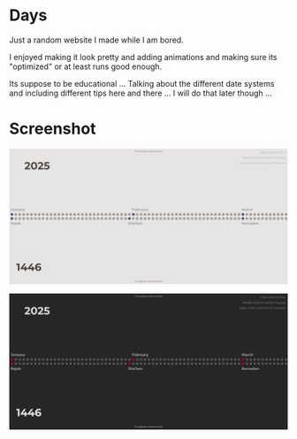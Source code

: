 # Days

Just a random website I made while I am bored. 

I enjoyed making it look pretty and adding animations and making sure its "optimized" or at least runs good enough.

Its suppose to be educational ... Talking about the different date systems and including different tips here and there ... I will do that later though ...

# Screenshot

![screenshot light](./resources/screenshot-light.PNG)


![screenshot dark](./resources/screenshot-dark.PNG)